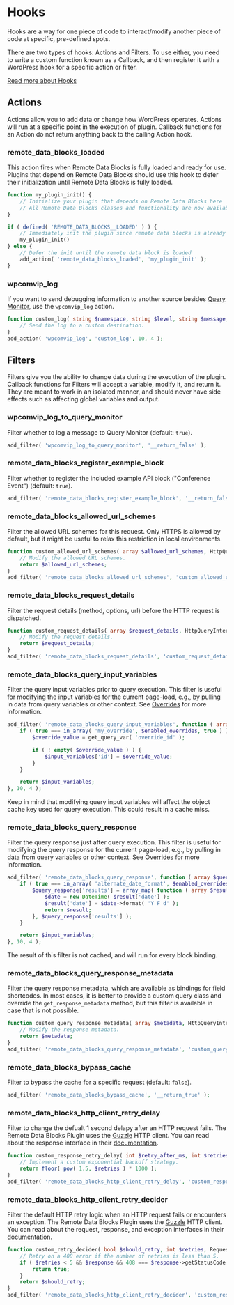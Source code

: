 # Hooks

Hooks are a way for one piece of code to interact/modify another piece of code at specific, pre-defined spots.

There are two types of hooks: Actions and Filters. To use either, you need to write a custom function known as a Callback, and then register it with a WordPress hook for a specific action or filter.

[Read more about Hooks](https://developer.wordpress.org/plugins/hooks/)

## Actions

Actions allow you to add data or change how WordPress operates. Actions will run at a specific point in the execution of plugin. Callback functions for an Action do not return anything back to the calling Action hook.

### remote_data_blocks_loaded

This action fires when Remote Data Blocks is fully loaded and ready for use. Plugins that depend on Remote Data Blocks should use this hook to defer their initialization until Remote Data Blocks is fully loaded.

```php
function my_plugin_init() {
	// Initialize your plugin that depends on Remote Data Blocks here
	// All Remote Data Blocks classes and functionality are now available
}

if ( defined( 'REMOTE_DATA_BLOCKS__LOADED' ) ) {
	// Immediately init the plugin since remote data blocks is already loaded
	my_plugin_init()
} else {
	// Defer the init until the remote data block is loaded
	add_action( 'remote_data_blocks_loaded', 'my_plugin_init' );
}
```

### wpcomvip_log

If you want to send debugging information to another source besides [Query Monitor](../troubleshooting.md#query-monitor), use the `wpcomvip_log` action.

```php
function custom_log( string $namespace, string $level, string $message, array $context ): void {
    // Send the log to a custom destination.
}
add_action( 'wpcomvip_log', 'custom_log', 10, 4 );
```

## Filters

Filters give you the ability to change data during the execution of the plugin. Callback functions for Filters will accept a variable, modify it, and return it. They are meant to work in an isolated manner, and should never have side effects such as affecting global variables and output.

### wpcomvip_log_to_query_monitor

Filter whether to log a message to Query Monitor (default: `true`).

```php
add_filter( 'wpcomvip_log_to_query_monitor', '__return_false' );
```

### remote_data_blocks_register_example_block

Filter whether to register the included example API block ("Conference Event") (default: `true`).

```php
add_filter( 'remote_data_blocks_register_example_block', '__return_false' );
```

### remote_data_blocks_allowed_url_schemes

Filter the allowed URL schemes for this request. Only HTTPS is allowed by default, but it might be useful to relax this restriction in local environments.

```php
function custom_allowed_url_schemes( array $allowed_url_schemes, HttpQueryInterface $query ): array {
	// Modify the allowed URL schemes.
	return $allowed_url_schemes;
}
add_filter( 'remote_data_blocks_allowed_url_schemes', 'custom_allowed_url_schemes', 10, 2 );
```

### remote_data_blocks_request_details

Filter the request details (method, options, url) before the HTTP request is dispatched.

```php
function custom_request_details( array $request_details, HttpQueryInterface $query, array $input_variables ): array {
	// Modify the request details.
	return $request_details;
}
add_filter( 'remote_data_blocks_request_details', 'custom_request_details', 10, 3 );
```

### remote_data_blocks_query_input_variables

Filter the query input variables prior to query execution. This filter is useful for modifying the input variables for the current page-load, e.g., by pulling in data from query variables or other context. See [Overrides](overrides.md) for more information.

```php
add_filter( 'remote_data_blocks_query_input_variables', function ( array $input_variables, array $enabled_overrides, string $block_name, array $block_context ): array {
	if ( true === in_array( 'my_override', $enabled_overrides, true ) ) {
		$override_value = get_query_var( 'override_id' );

		if ( ! empty( $override_value ) ) {
			$input_variables['id'] = $override_value;
		}
	}

	return $input_variables;
}, 10, 4 );
```

Keep in mind that modifying query input variables will affect the object cache key used for query execution. This could result in a cache miss.

### remote_data_blocks_query_response

Filter the query response just after query execution. This filter is useful for modifying the query response for the current page-load, e.g., by pulling in data from query variables or other context. See [Overrides](overrides.md) for more information.

```php
add_filter( 'remote_data_blocks_query_response', function ( array $query_response, array $enabled_overrides, string $block_name, array $block_context ): array {
	if ( true === in_array( 'alternate_date_format', $enabled_overrides, true ) ) {
		$query_response['results'] = array_map( function ( array $result ) {
			$date = new DateTime( $result['date'] );
			$result['date'] = $date->format( 'Y F d' );
			return $result;
		}, $query_response['results'] );
	}

	return $input_variables;
}, 10, 4 );
```

The result of this filter is not cached, and will run for every block binding.

### remote_data_blocks_query_response_metadata

Filter the query response metadata, which are available as bindings for field shortcodes. In most cases, it is better to provide a custom query class and override the `get_response_metadata` method, but this filter is available in case that is not possible.

```php
function custom_query_response_metadata( array $metadata, HttpQueryInterface $query, array $input_variables ): array {
	// Modify the response metadata.
	return $metadata;
}
add_filter( 'remote_data_blocks_query_response_metadata', 'custom_query_response_metadata', 10, 3 );
```

### remote_data_blocks_bypass_cache

Filter to bypass the cache for a specific request (default: `false`).

```php
add_filter( 'remote_data_blocks_bypass_cache', '__return_true' );
```

### remote_data_blocks_http_client_retry_delay

Filter to change the defualt 1 second delapy after an HTTP request fails. The Remote Data Blocks Plugin uses the [Guzzle](https://github.com/guzzle/guzzle) HTTP client. You can read about the response interface in their [documentation](https://docs.guzzlephp.org/en/stable/).

```php
function custom_response_retry_delay( int $retry_after_ms, int $retries, ?ResponseInterface $response ): int {
	// Implement a custom exponential backoff strategy.
	return floor( pow( 1.5, $retries ) * 1000 );
}
add_filter( 'remote_data_blocks_http_client_retry_delay', 'custom_response_retry_delay', 10, 3 );
```

### remote_data_blocks_http_client_retry_decider

Filter the default HTTP retry logic when an HTTP request fails or encounters an exception. The Remote Data Blocks Plugin uses the [Guzzle](https://github.com/guzzle/guzzle) HTTP client. You can read about the request, response, and exception interfaces in their [documentation](https://docs.guzzlephp.org/en/stable/).

```php
function custom_retry_decider( bool $should_retry, int $retries, RequestInterface $request, ?ResponseInterface $response, ?Exception $exception ): bool {
	// Retry on a 408 error if the number of retries is less than 5.
	if ( $retries < 5 && $response && 408 === $response->getStatusCode ) {
		return true;
	}
	return $should_retry;
}
add_filter( 'remote_data_blocks_http_client_retry_decider', 'custom_response_retry_on_exception', 10, 5 );
```
